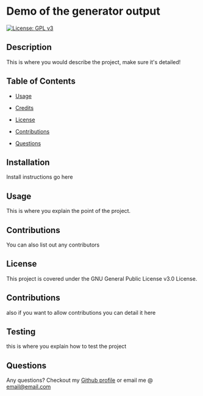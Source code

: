 # Demo of the generator output
[![License: GPL v3](https://img.shields.io/badge/License-GPLv3-blue.svg)](https://www.gnu.org/licenses/gpl-3.0)
## Description 
This is where you would describe the project, make sure it's detailed!
## Table of Contents

* [Usage](#usage)
* [Credits](#credits)
* [License](#license)
* [Contributions](#contributions)

* [Questions](#questions)
## Installation
  Install instructions go here
  
## Usage 
This is where you explain the point of the project.
## Contributions
  You can also list out any contributors
  
## License
  This project is covered under the GNU General Public License v3.0 License.
## Contributions
  also if you want to allow contributions you can detail it here
  
## Testing
  this is where you explain how to test the project
  
## Questions
Any questions? Checkout my [Github profile](https://github.com/undefined)
or email me @ [email@email.com](mailto:email@email.com)
